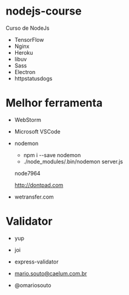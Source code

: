 # nodejs-course
Curso de NodeJs

- TensorFlow
- Nginx
- Heroku
- libuv
- Sass
- Electron
- httpstatusdogs

# Melhor ferramenta

- WebStorm
- Microsoft VSCode
- nodemon
  - npm i --save nodemon
  - ./node_modules/.bin/nodemon server.js
  
  node7964
  
  http://dontpad.com


- wetransfer.com

# Validator

- yup
- joi
- express-validator

- mario.souto@caelum.com.br
- @omariosouto

